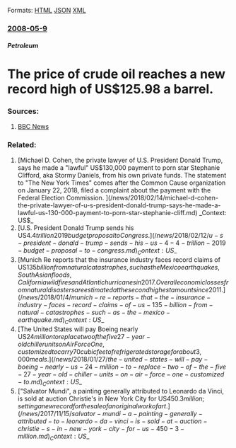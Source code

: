 
Formats: [HTML](/news/2008/05/9/the-price-of-crude-oil-reaches-a-new-record-high-of-us-125-98-a-barrel.html)  [JSON](/news/2008/05/9/the-price-of-crude-oil-reaches-a-new-record-high-of-us-125-98-a-barrel.json)  [XML](/news/2008/05/9/the-price-of-crude-oil-reaches-a-new-record-high-of-us-125-98-a-barrel.xml)  

### [2008-05-9](/news/2008/05/9/index.md)

##### Petroleum
#  The price of crude oil reaches a new record high of US$125.98 a barrel. 




### Sources:

1. [BBC News](http://news.bbc.co.uk/2/hi/business/7391576.stm)

### Related:

1. [Michael D. Cohen, the private lawyer of U.S. President Donald Trump, says he made a "lawful" US$130,000 payment to porn star Stephanie Clifford, aka Stormy Daniels, from his own private funds. The statement to "The New York Times" comes after the Common Cause organization on January 22, 2018, filed a complaint about the payment with the Federal Election Commission. ](/news/2018/02/14/michael-d-cohen-the-private-lawyer-of-u-s-president-donald-trump-says-he-made-a-lawful-us-130-000-payment-to-porn-star-stephanie-cliff.md) _Context: US$_
2. [U.S. President Donald Trump sends his US$4.4 trillion 2019 budget proposal to Congress. ](/news/2018/02/12/u-s-president-donald-trump-sends-his-us-4-4-trillion-2019-budget-proposal-to-congress.md) _Context: US$_
3. [Munich Re reports that the insurance industry faces record claims of US$135 billion from natural catastrophes, such as the Mexico earthquakes, South Asian floods, California wildfires and Atlantic hurricanes in 2017. Overall economic losses from natural disasters are estimated at the second highest amount since 2011. ](/news/2018/01/4/munich-re-reports-that-the-insurance-industry-faces-record-claims-of-us-135-billion-from-natural-catastrophes-such-as-the-mexico-earthquake.md) _Context: US$_
4. [The United States will pay Boeing nearly US$24 million to replace two of the five 27-year-old chiller units on Air Force One, customized to carry 70 cubic feet of refrigerated storage for about 3,000 meals. ](/news/2018/01/27/the-united-states-will-pay-boeing-nearly-us-24-million-to-replace-two-of-the-five-27-year-old-chiller-units-on-air-force-one-customized-to.md) _Context: US$_
5. ["Salvator Mundi", a painting generally attributed to Leonardo da Vinci, is sold at auction Christie's in New York City for US$450.3 million; setting a new record for the sale of an original work of art. ](/news/2017/11/15/salvator-mundi-a-painting-generally-attributed-to-leonardo-da-vinci-is-sold-at-auction-christie-s-in-new-york-city-for-us-450-3-million.md) _Context: US$_
